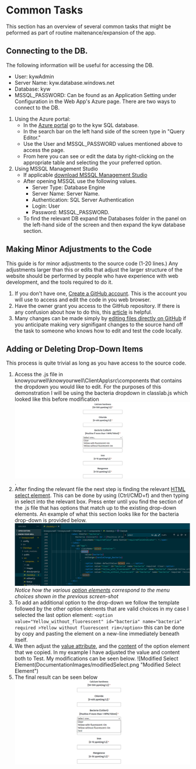 # Common Tasks
This section has an overview of several common tasks that might be peformed as part of routine maitenance/expansion of the app.

## Connecting to the DB.
The following information will be useful for accessing the DB.
* User: kywAdmin
* Server Name: kyw.database.windows.net
* Database: kyw
* MSSQL_PASSWORD: Can be found as an Application Setting under Configuration in the Web App's Azure page.
There are two ways to connect to the DB.
1. Using the Azure portal:
    * In the [Azure portal](https://portal.azure.com/) go to the kyw SQL database.
    * In the search bar on the left hand side of the screen type in "Query Editor."
    * Use the User and MSSQL_PASSWORD values mentioned above to access the page.
    * From here you can see or edit the data by right-clicking on the appropriate table and selecting the your preferred option.
0. Using MSSQL Management Studio
    * If applicable [download MSSQL Management Studio](https://learn.microsoft.com/en-us/sql/ssms/download-sql-server-management-studio-ssms?view=sql-server-ver16)
    * After opening MSSQL use the following values.
        * Server Type: Database Engine
        * Server Name: Server Name.
        * Authentication: SQL Server Authentication
        * Login: User
        * Password: MSSQL_PASSWORD.
    * To find the relevant DB expand the Databases folder in the panel on the left-hand side of the screen and then expand the kyw database section.

## Making Minor Adjustments to the Code
This guide is for minor adjustments to the source code (1-20 lines.) Any adjustments larger than this or edits that adjust the larger structure of the website should be performed by people who have experience with web development, and the tools required to do it.
1. If you don't have one, [Create a GitHub account](https://docs.github.com/en/get-started/signing-up-for-github/signing-up-for-a-new-github-account). This is the account you will use to access and edit the code in you web browser.
0. Have the owner grant you access to the GitHub repository. If there is any confusion about how to do this, this [article](https://docs.github.com/en/account-and-profile/setting-up-and-managing-your-personal-account-on-github/managing-access-to-your-personal-repositories/inviting-collaborators-to-a-personal-repository) is helpful.
0. Many changes can be made simply by [editing files directly on GitHub](https://docs.github.com/en/repositories/working-with-files/managing-files/editing-files) if you anticipate making very signifigant changes to the source  hand off the task to someone who knows how to edit and test the code locally. 


## Adding or Deleting Drop-Down Items
This process is quite trivial as long as you have access to the source code.
1. Access the .js file in knowyourwell\knowyourwell\ClientApp\src\components that contains the dropdown you would like to edit. For the purposes of this demonstration I will be using the bacteria dropdown in classlab.js which looked like this before modification ![Drop-Down Before](DocumentationImages/dropDownBeforeLarge.png "Drop-Down Before").
0. After finding the relevant file the next step is finding the relevant [HTML select element](https://developer.mozilla.org/en-US/docs/Web/HTML/Element/select). This can be done by using (Ctrl/CMD+f)  and then typing in select into the relevant box. Press enter until you find the section of the .js file that has options that match up to  the existing drop-down elements. An example of what this section looks like for the bacteria drop-down is provided below. ![Finding Select Element](DocumentationImages/findSelectElement.png "Finding Select Element") *Notice how the various [option elements](https://developer.mozilla.org/en-US/docs/Web/HTML/Element/option) correspond to the menu choices shown in the previous screen-shot*
0. To add an additional option to the drop-down we follow the template followed by the other option elements that are valid choices in my case I selected the last option element: ```<option value="Yellow_without_fluorescent" id="bacteria" name="bacteria" required >Yellow without fluorescent rim</option>``` this can be done by copy and pasting the element on a new-line immediately beneath itself.
0. We then adjust the [value attribute](https://www.w3schools.com/html/html_elements.asp), and the [content](https://www.w3schools.com/html/html_elements.asp) of the option element that we copied. In my example I have adjusted the value and content both to Test. My modifications can be seen below. ![Modified Select Element(DocumentationImages/modifiedSelect.png "Modified Select Element")
0. The final result can be seen below ![Drop-Down Element After](DocumentationImages/dropDownAfter.png "Drop-Down Element After")